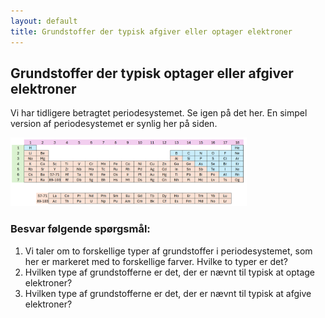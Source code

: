 ```yaml
---
layout: default
title: Grundstoffer der typisk afgiver eller optager elektroner
---
```


## Grundstoffer der typisk optager eller afgiver elektroner  
Vi har tidligere betragtet periodesystemet. Se igen på det her. En simpel version af periodesystemet er synlig her på siden. 

<img src="./periodesystem.png" alt="Periodesystem" style="width:75%;">

### Besvar følgende spørgsmål:

1. Vi taler om to forskellige typer af grundstoffer i periodesystemet, som her er markeret med to forskellige farver. Hvilke to typer er det?
1. Hvilken type af grundstofferne er det, der er nævnt til typisk at optage elektroner?
1. Hvilken type af grundstofferne er det, der er nævnt til typisk at afgive elektroner?
